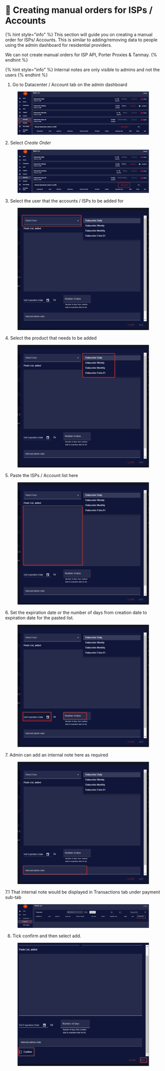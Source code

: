 # 📂 Creating manual orders for ISPs / Accounts

{% hint style="info" %}
This section will guide you on creating a manual order for ISPs/ Accounts. This is similar to adding/removing data to people using the admin dashboard for residential providers.

We can not create manual orders for ISP API, Porter Proxies & Tanmay.
{% endhint %}

{% hint style="info" %}
Internal notes are only visible to admins and not the users
{% endhint %}

1. Go to Datacenter / Account tab on the admin dashboard

<figure><img src="../.gitbook/assets/1 (12).png" alt=""><figcaption></figcaption></figure>

2\. Select _Create Order_

<figure><img src="../.gitbook/assets/2 (12).png" alt=""><figcaption></figcaption></figure>

3\. Select the user that the accounts / ISPs to be added for

<figure><img src="../.gitbook/assets/a (2).png" alt=""><figcaption></figcaption></figure>

4\. Select the product that needs to be added

<figure><img src="../.gitbook/assets/b (4).png" alt=""><figcaption></figcaption></figure>

5\. Paste the ISPs / Account list here

<figure><img src="../.gitbook/assets/c (3).png" alt=""><figcaption></figcaption></figure>

6\. Set the expiration date or the number of days from creation date to expiration date for the pasted list.

<figure><img src="../.gitbook/assets/d (1).png" alt=""><figcaption></figcaption></figure>

7\. Admin can add an internal note here as required

<figure><img src="../.gitbook/assets/e (1).png" alt=""><figcaption></figcaption></figure>

7.1 That internal note would be displayed in Transactions tab under payment sub-tab

<figure><img src="../.gitbook/assets/3 (13).png" alt=""><figcaption></figcaption></figure>

8. Tick confirm and then select add.

<figure><img src="../.gitbook/assets/f.png" alt=""><figcaption></figcaption></figure>

